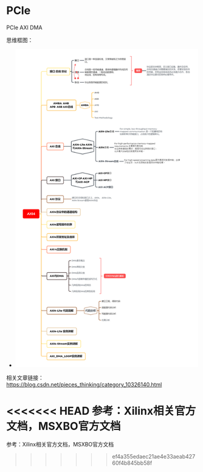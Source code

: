# PCIe
PCIe AXI DMA 

思维框图：

- ![axi](https://github.com/BitOpenFPGA/PCIe/blob/main/DOC/AXI4.png?raw=true "AXI DMA")



相关文章链接：https://blog.csdn.net/pieces_thinking/category_10326140.html

<<<<<<< HEAD
参考：Xilinx相关官方文档，MSXBO官方文档
=======
参考：Xilinx相关官方文档，MSXBO官方文档
>>>>>>> ef4a355edaec21ae4e33aeab42760f4b845bb58f
